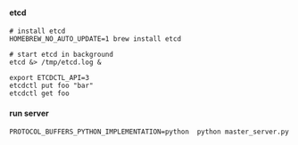 
#### etcd
```shell
# install etcd
HOMEBREW_NO_AUTO_UPDATE=1 brew install etcd

# start etcd in background
etcd &> /tmp/etcd.log &

export ETCDCTL_API=3
etcdctl put foo "bar"
etcdctl get foo
```


#### run server
```shell
PROTOCOL_BUFFERS_PYTHON_IMPLEMENTATION=python  python master_server.py 
```